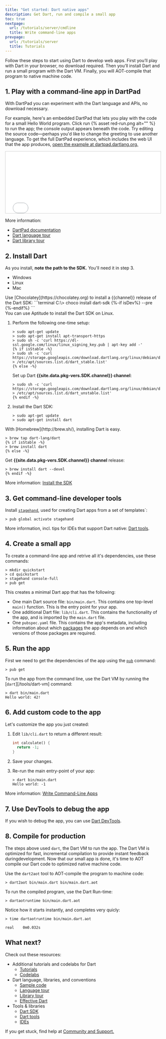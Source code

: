 ```yaml
---
title: "Get started: Dart native apps"
description: Get Dart, run and compile a small app
toc: true
nextpage:
  url: /tutorials/server/cmdline
  title: Write command-line apps
prevpage:
  url: /tutorials/server
  title: Tutorials
---
```


Follow these steps to start using Dart to develop web apps. First you’ll play
with Dart in your browser, no download required. Then you’ll install Dart and
run a small program with the Dart VM. Finally, you will AOT-compile that program
to native machine code.

## 1. Play with a command-line app in DartPad

With DartPad you can experiment with the Dart language and APIs,
no download necessary.

For example, here's an embedded DartPad that lets you play with
the code for a small Hello World program.
Click run {% asset red-run.png alt="" %} to run the app;
the console output appears beneath the code.
Try editing the source code—perhaps you'd like to change the greeting
to use another language. To get the full DartPad experience,
which includes the web UI that the app produces,
<a href="https://dartpad.dartlang.org/27e044ec9e2957d9c5c7062871ce8bf3"
   target="_blank">open the example at dartpad.dartlang.org.</a>

<iframe
    src="{{site.custom.dartpad.embed-inline-prefix}}?id=27e044ec9e2957d9c5c7062871ce8bf3&verticalRatio=70"
    width="100%"
    height="200px"
    style="border: 1px solid #ccc;">
</iframe>

More information:

* [DartPad documentation][]
* [Dart language tour][]
* [Dart library tour][]

## 2. Install Dart

As you install, **note the path to the SDK.**
You'll need it in step 3.

<ul class="tabs__top-bar">
  <li class="tab-link current" data-tab="tab-sdk-install-windows">Windows</li>
  <li class="tab-link" data-tab="tab-sdk-install-linux">Linux</li>
  <li class="tab-link" data-tab="tab-sdk-install-mac">Mac</li>
</ul>

<div id="tab-sdk-install-windows" class="tabs__content current" markdown="1">
  Use [Chocolatey](https://chocolatey.org) to install a {{channel}} release of
  the Dart SDK:
  ```terminal
  C:\> choco install dart-sdk {%-if isDev%} --pre {%-endif%}
  ```
</div>

<div id="tab-sdk-install-linux" class="tabs__content" markdown="1">
  You can use Aptitude to install the Dart SDK on Linux.

   1. Perform the following one-time setup:
      ```terminal
      > sudo apt-get update
      > sudo apt-get install apt-transport-https
      > sudo sh -c 'curl https://dl-ssl.google.com/linux/linux_signing_key.pub | apt-key add -'
      {% if isStable -%}
      > sudo sh -c 'curl https://storage.googleapis.com/download.dartlang.org/linux/debian/dart_stable.list > /etc/apt/sources.list.d/dart_stable.list'
      {% else -%}
      ```
      Set up Dart **{{site.data.pkg-vers.SDK.channel}} channel**:
      ```terminal
      > sudo sh -c 'curl https://storage.googleapis.com/download.dartlang.org/linux/debian/dart_unstable.list > /etc/apt/sources.list.d/dart_unstable.list'
      {% endif -%}
      ```
   2. Install the Dart SDK:
      ```terminal
      > sudo apt-get update
      > sudo apt-get install dart
      ```
</div>

<div id="tab-sdk-install-mac" class="tabs__content" markdown="1">
  With [Homebrew](http://brew.sh/),
  installing Dart is easy.

  ```terminal
  > brew tap dart-lang/dart
  {% if isStable -%}
  > brew install dart
  {% else -%}
  ```
  Get **{{site.data.pkg-vers.SDK.channel}} channel** release:
  ```terminal
  > brew install dart --devel
  {% endif -%}
  ```
</div>

More information: [Install the SDK](/tools/sdk#install)


## 3. Get command-line developer tools

Install [`stagehand`][stagehand], used for creating Dart apps from a set of
templates´:

```terminal
> pub global activate stagehand
```

More information, incl. tips for IDEs that support Dart native: [Dart
tools](/tools).

## 4. Create a small app

To create a command-line app and retrive all it's dependencies, use these
commands:

```terminal
> mkdir quickstart
> cd quickstart
> stagehand console-full
> pub get
```

This creates a minimal Dart app that has the following:

* One main Dart source file: `bin/main.dart`. This contains one top-level
  `main()` function. This is the entry point for your app.
* One additional Dart file: `lib/cli.dart`. This contains the functionality of
  the app, and is imported by the `main.dart` file.
* One `pubspec.yaml` file. This contains the app's metadata, including
  information about which [packages](/tools/pub/get-started) the app depends on
  and which versions of those packages are required.

## 5. Run the app

First we need to get the dependencies of the app using the
[`pub`](/tools/pub/cmd) command:

```terminal
> pub get
```

To run the app from the command line, use the Dart VM by running the
[`dart`][/tools/dart-vm] command:

```terminal
> dart bin/main.dart
Hello world: 42!
```

## 6. Add custom code to the app

Let's customize the app you just created:

 1. Edit `lib/cli.dart` to return a different result:

    ```dart
    int calculate() {
      return -1;
    }
    ```
 1. Save your changes.

 1. Re-run the main entry-point of your app:

    ```terminal
    > dart bin/main.dart
    Hello world: -1
    ```

More information:
[Write Command-Line Apps](/tutorials/server/cmdline)

## 7. Use DevTools to debug the app

If you wish to debug the app, you can use [Dart DevTools](/tools/dart-devtools).

## 8. Compile for production

The steps above used `dart`, the Dart VM to run the app. The Dart VM is
optimized for fast, incremental compilation to provide instant feedback
duringdevelopment. Now that our small app is done, it's time to AOT compile our
Dart code to optimized native machine code.

Use the `dart2aot` tool to AOT-compile the program to machine code:

```terminal
> dart2aot bin/main.dart bin/main.dart.aot
```

To run the compiled program, use the Dart Run-time:

```terminal
> dartaotruntime bin/main.dart.aot
```

Notice how it starts instantly, and completes very quicly:

```terminal
> time dartaotruntime bin/main.dart.aot

real	0m0.032s
```

## What next?

Check out these resources:

* Additional tutorials and codelabs for Dart
  * [Tutorials](/tutorials)
  * [Codelabs](/codelabs)
* Dart language, libraries, and conventions
  * [Sample code]({{site.dartlang}}/samples)
  * [Language tour]({{site.dartlang}}/guides/language/language-tour)
  * [Library tour]({{site.dartlang}}/guides/libraries/library-tour)
  * [Effective Dart]({{site.dartlang}}/guides/language/effective-dart)
* Tools & libraries
  * [Dart SDK]({{site.dartlang}}/tools/sdk)
  * [Dart tools](/tools)
  * [IDEs]({{site.dartlang}}/tools#ides-and-editors)

If you get stuck, find help at [Community and Support.](/community)

[stagehand]: https://pub.dartlang.org/packages/stagehand
[DartPad documentation]: /tools/dartpad
[Dart language tour]: /guides/language/language-tour
[Dart library tour]: /guides/libraries/library-tour
[ide]: /tools#ides-and-editors
